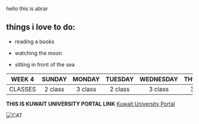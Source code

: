hello this is abrar

## things i love to do:

* reading a books

* watching the moon

* sitting in front of the sea

|  WEEK 4  |  SUNDAY  |  MONDAY  | TUESDAY | WEDNESDAY | THURSDAY |
|  :-----: |  :-----: |  :-----: | :-----: |  :-----:  |  :-----: |
|  CLASSES |  2 class |  3 class | 2 class | 3 class   |  3 class |

**THIS IS KUWAIT UNIVERSITY PORTAL LINK** [Kuwait University Portal](https://portal.ku.edu.kw/)

![CAT](https://www.ezoic.com/wp-content/uploads/2019/06/kitty-2048x966.jpg)
